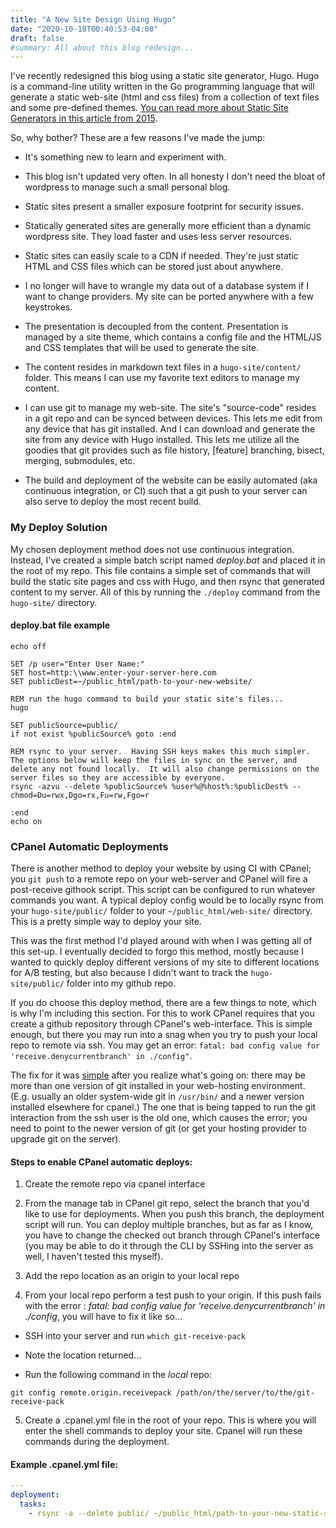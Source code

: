 ```yaml
---
title: "A New Site Design Using Hugo"
date: "2020-10-18T00:40:53-04:00"
draft: false
#summary: All about this blog redesign...
---
```


I've recently redesigned this blog using a static site generator, Hugo.  Hugo is a command-line utility written in the Go programming language that will generate a static web-site (html and css files) from a collection of text files and some pre-defined themes.  [You can read more about Static Site Generators in this article from 2015](https://www.smashingmagazine.com/2015/11/modern-static-website-generators-next-big-thing/).

So, why bother?  These are a few reasons I've made the jump:

* It's something new to learn and experiment with.

* This blog isn't updated very often.  In all honesty I don't need the bloat of wordpress to manage such a small personal blog.

* Static sites present a smaller exposure footprint for security issues.

* Statically generated sites are generally more efficient than a dynamic wordpress site. They load faster and uses less server resources.

* Static sites can easily scale to a CDN if needed.  They're just static HTML and CSS files which can be stored just about anywhere.

* I no longer will have to wrangle my data out of a database system if I want to change providers.  My site can be ported anywhere with a few keystrokes.

* The presentation is decoupled from the content.  Presentation is managed by a site theme, which contains a config file and the HTML/JS and CSS templates that will be used to generate the site.

* The content resides in markdown text files in a `hugo-site/content/` folder.  This means I can use my favorite text editors to manage my content.

* I can use git to manage my web-site. The site's "source-code" resides in a git repo and can be synced between devices.  This lets me edit from any device that has git installed.  And I can download and generate the site from any device with Hugo installed.  This lets me utilize all the goodies that git provides such as file history, [feature] branching, bisect, merging, submodules, etc.

* The build and deployment of the website can be easily automated (aka continuous integration, or CI) such that a git push to your server can also serve to deploy the most recent build.

### My Deploy Solution

My chosen deployment method does not use continuous integration.  Instead, I've created a simple batch script named _deploy.bat_ and placed it in the root of my repo.  This file contains a simple set of commands that will build the static site pages and css with Hugo, and then rsync that generated content to my server.  All of this by running the `./deploy` command from the `hugo-site/` directory.

#### deploy.bat file example

``` BATCH
echo off

SET /p user="Enter User Name:"
SET host=http:\\www.enter-your-server-here.com
SET publicDest=~/public_html/path-to-your-new-website/

REM run the hugo command to build your static site's files...
hugo

SET publicSource=public/
if not exist %publicSource% goto :end

REM rsync to your server.  Having SSH keys makes this much simpler.  The options below will keep the files in sync on the server, and delete any not found locally.  It will also change permissions on the server files so they are accessible by everyone.
rsync -azvu --delete %publicSource% %user%@%host%:%publicDest% --chmod=Du=rwx,Dgo=rx,Fu=rw,Fgo=r

:end
echo on
```

### CPanel Automatic Deployments

There is another method to deploy your website by using CI with CPanel; you `git push` to a remote repo on your web-server and CPanel will fire a post-receive githook script.  This script can be configured to run whatever commands you want.  A typical deploy config would be to locally rsync from your `hugo-site/public/` folder to your `~/public_html/web-site/` directory.  This is a pretty simple way to deploy your site.

This was the first method I'd played around with when I was getting all of this set-up.  I eventually decided to forgo this method, mostly because I wanted to quickly deploy different versions of my site to different locations for A/B testing, but also because I didn't want to track the `hugo-site/public/` folder into my github repo.

If you do choose this deploy method, there are a few things to note, which is why I'm including this section. For this to work CPanel requires that you create a github repository through CPanel's web-interface.  This is simple enough, but there you may run into a snag when you try to push your local repo to remote via ssh.  You may get an error: `fatal: bad config value for 'receive.denycurrentbranch' in ./config"`.

The fix for it was [simple](https://stackoverflow.com/questions/56990207/fatal-bad-config-value-for-receive-denycurrentbranch-in-config) after you realize what's going on:
there may be more than one version of git installed in your web-hosting environment.  (E.g. usually an older system-wide git in `/usr/bin/` and a newer version installed elsewhere for cpanel.)  The one that is being tapped to run the git interaction from the ssh user is the old one, which causes the error; you need to point to the newer version of git (or get your hosting provider to upgrade git on the server).

#### Steps to enable CPanel automatic deploys:

1. Create the remote repo via cpanel interface

2. From the manage tab in CPanel git repo, select the branch that you'd like to use for deployments.  When you push this branch, the deployment script will run.  You can deploy multiple branches, but as far as I know, you have to change the checked out branch through CPanel's interface (you may be able to do it through the CLI by SSHing into the server as well, I haven't tested this myself).

3. Add the repo location as an origin to your local repo

4. From your local repo perform a test push to your origin. If this push fails with the error : _fatal: bad config value for 'receive.denycurrentbranch' in ./config_, you will have to fix it like so...

  * SSH into your server and run `which git-receive-pack`

  * Note the location returned...

  * Run the following command in the *local* repo:

``` BATCH
git config remote.origin.receivepack /path/on/the/server/to/the/git-receive-pack
```

5. Create a .cpanel.yml file in the root of your repo.  This is where you will enter the shell commands to deploy your site.  Cpanel will run these commands during the deployment.

#### Example .cpanel.yml file:

``` YAML
---
deployment:
  tasks:
    - rsync -a --delete public/ ~/public_html/path-to-your-new-static-site
```